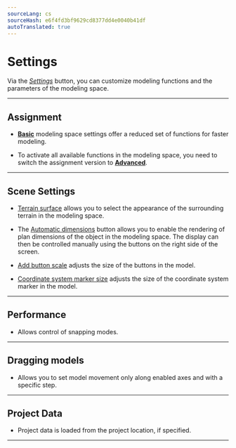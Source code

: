 ```yaml
---
sourceLang: cs
sourceHash: e6f4fd3bf9629cd8377dd4e0040b41df
autoTranslated: true
---
```


# Settings

  <p>Via the <u><i>Settings</i></u> button, you can customize modeling functions and the parameters of the modeling space.</p>

  <hr class="main">

  <h2>Assignment</h2>
  <ul>
    <li><p><u><b>Basic</b></u> modeling space settings offer a reduced set of functions for faster modeling.</p></li>
    <li><p>To activate all available functions in the modeling space, you need to switch the assignment version to <u><b>Advanced</b></u>.</p></li>
  </ul>

  <hr class="main">

  <h2>Scene Settings</h2>
  <ul>
    <li><p><u>Terrain surface</u> allows you to select the appearance of the surrounding terrain in the modeling space.</p></li>
    <li><p>The <u>Automatic dimensions</u> button allows you to enable the rendering of plan dimensions of the object in the modeling space. The display can then be controlled manually using the buttons on the right side of the screen.</p></li>
    <li><p><u>Add button scale</u> adjusts the size of the buttons in the model.</p></li>
    <li><p><u>Coordinate system marker size</u> adjusts the size of the coordinate system marker in the model.</p></li>
  </ul>

  <hr class="main">

  <h2>Performance</h2>
  <ul>
  <li><p>Allows control of snapping modes.</p></li>
  </ul>

  <hr class="main">

  <h2>Dragging models</h2>
  <ul>
  <li><p>Allows you to set model movement only along enabled axes and with a specific step.</p></li>
  </ul>

  <hr class="main">

  <h2>Project Data</h2>
  <ul>
  <li><p>Project data is loaded from the project location, if specified.</p></li>
  </ul>

  <hr class="main">

<!-- product: HiStruct Roofs -->